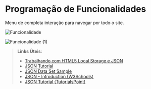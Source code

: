 # Programação de Funcionalidades

Menu de completa interação para navegar por todo o site.

![Funcionalidade ](https://user-images.githubusercontent.com/107358955/203879432-4f4a784f-1673-4a6b-9819-f1e2ec625e0c.png)

![Funcionalidade  (1)](https://user-images.githubusercontent.com/107358955/203879574-af516e04-ca81-4d8e-b9e4-070b22385779.png)


> **Links Úteis**:
>
> - [Trabalhando com HTML5 Local Storage e JSON](https://www.devmedia.com.br/trabalhando-com-html5-local-storage-e-json/29045)
> - [JSON Tutorial](https://www.w3resource.com/JSON)
> - [JSON Data Set Sample](https://opensource.adobe.com/Spry/samples/data_region/JSONDataSetSample.html)
> - [JSON - Introduction (W3Schools)](https://www.w3schools.com/js/js_json_intro.asp)
> - [JSON Tutorial (TutorialsPoint)](https://www.tutorialspoint.com/json/index.htm)
